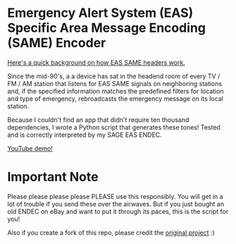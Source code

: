 # Emergency Alert System (EAS) Specific Area Message Encoding (SAME) Encoder

[Here's a quick background on how EAS SAME headers work.](https://www.youtube.com/watch?v=Z5o1sfXXf9E)

Since the mid-90's, a a device has sat in the headend room of every TV / FM / AM station that listens for EAS SAME signals on neighboring stations and, if the specified information matches the predefined filters for location and type of emergency, rebroadcasts the emergency message on its local station.

Because I couldn't find an app that didn't require ten thousand dependencies, I wrote a Python script that generates these tones!  Tested and is correctly interpreted by my SAGE
EAS ENDEC.

[YouTube demo!](https://www.youtube.com/watch?v=OVxHkMDX2F8)

# Important Note

Please please please please PLEASE use this responsibly.  You will get in a lot of trouble if you send these over the airwaves.  But if you just bought an old ENDEC on eBay and want to put it through its paces, this is the script for you!  

Also if you create a fork of this repo, please credit the [original project](https://github.com/nicksmadscience/eas-same-encoder/) :)
